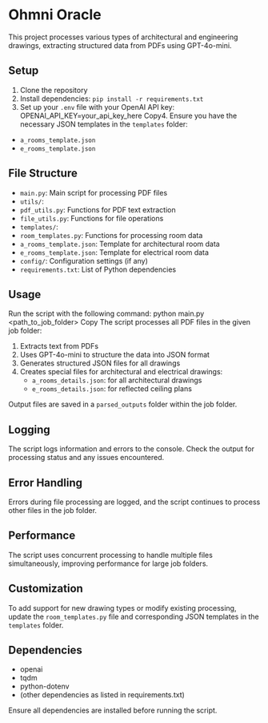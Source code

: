 # Ohmni Oracle

This project processes various types of architectural and engineering drawings, extracting structured data from PDFs using GPT-4o-mini.

## Setup

1. Clone the repository
2. Install dependencies: `pip install -r requirements.txt`
3. Set up your `.env` file with your OpenAI API key:
OPENAI_API_KEY=your_api_key_here
Copy4. Ensure you have the necessary JSON templates in the `templates` folder:
- `a_rooms_template.json`
- `e_rooms_template.json`

## File Structure

- `main.py`: Main script for processing PDF files
- `utils/`: 
- `pdf_utils.py`: Functions for PDF text extraction
- `file_utils.py`: Functions for file operations
- `templates/`:
- `room_templates.py`: Functions for processing room data
- `a_rooms_template.json`: Template for architectural room data
- `e_rooms_template.json`: Template for electrical room data
- `config/`: Configuration settings (if any)
- `requirements.txt`: List of Python dependencies

## Usage

Run the script with the following command:
python main.py <path_to_job_folder>
Copy
The script processes all PDF files in the given job folder:
1. Extracts text from PDFs
2. Uses GPT-4o-mini to structure the data into JSON format
3. Generates structured JSON files for all drawings
4. Creates special files for architectural and electrical drawings:
   - `a_rooms_details.json`: for all architectural drawings
   - `e_rooms_details.json`: for reflected ceiling plans

Output files are saved in a `parsed_outputs` folder within the job folder.

## Logging

The script logs information and errors to the console. Check the output for processing status and any issues encountered.

## Error Handling

Errors during file processing are logged, and the script continues to process other files in the job folder.

## Performance

The script uses concurrent processing to handle multiple files simultaneously, improving performance for large job folders.

## Customization

To add support for new drawing types or modify existing processing, update the `room_templates.py` file and corresponding JSON templates in the `templates` folder.

## Dependencies

- openai
- tqdm
- python-dotenv
- (other dependencies as listed in requirements.txt)

Ensure all dependencies are installed before running the script.